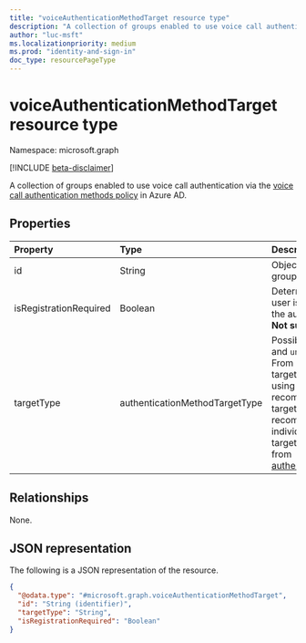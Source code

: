 ```yaml
---
title: "voiceAuthenticationMethodTarget resource type"
description: "A collection of groups enabled to use voice call authentication method via policy."
author: "luc-msft"
ms.localizationpriority: medium
ms.prod: "identity-and-sign-in"
doc_type: resourcePageType
---
```


# voiceAuthenticationMethodTarget resource type

Namespace: microsoft.graph

[!INCLUDE [beta-disclaimer](../../includes/beta-disclaimer.md)]

A collection of groups enabled to use voice call authentication via the [voice call authentication methods policy](../resources/voiceAuthenticationMethodConfiguration.md) in Azure AD.

## Properties
|Property|Type|Description|
|:---|:---|:---|
|id|String|Object ID of an Azure AD group.|
|isRegistrationRequired|Boolean|Determines whether the user is enforced to register the authentication method. **Not supported**.|
|targetType|authenticationMethodTargetType|Possible values are: `group`, and `unknownFutureValue`. From December 2022, targeting individual users using `user` is no longer recommended. Existing targets will remain but we recommend to move the individual users to a targeted group. Inherited from [authenticationMethodTarget](authenticationMethodTarget.md).|

## Relationships
None.

## JSON representation
The following is a JSON representation of the resource.
<!-- {
  "blockType": "resource",
  "keyProperty": "id",
  "@odata.type": "microsoft.graph.voiceAuthenticationMethodTarget",
  "baseType": "microsoft.graph.authenticationMethodTarget",
  "openType": false
}
-->
``` json
{
  "@odata.type": "#microsoft.graph.voiceAuthenticationMethodTarget",
  "id": "String (identifier)",
  "targetType": "String",
  "isRegistrationRequired": "Boolean"
}
```

